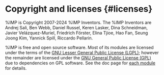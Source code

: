 Copyright and licenses {#licenses}
======================

%IMP is Copyright 2007-2024 %IMP Inventors. The %IMP Inventors are
Andrej Sali, Ben Webb, Daniel Russel, Keren Lasker, Dina Schneidman,
Javier Velázquez-Muriel, Friedrich Förster, Elina Tjioe, Hao Fan,
Seung Joong Kim, Yannick Spill, Riccardo Pellarin.

%IMP is free and open source software. Most of its modules are licensed under
the terms of the [GNU Lesser General Public License (LGPL)](https://www.gnu.org/licenses/old-licenses/lgpl-2.1.html);
however the remainder are licensed under the [GNU General Public License (GPL)](https://www.gnu.org/licenses/gpl.html)
due to dependencies on GPL software.
See the doc page for [each module](../ref/namespaces.html) for details.

